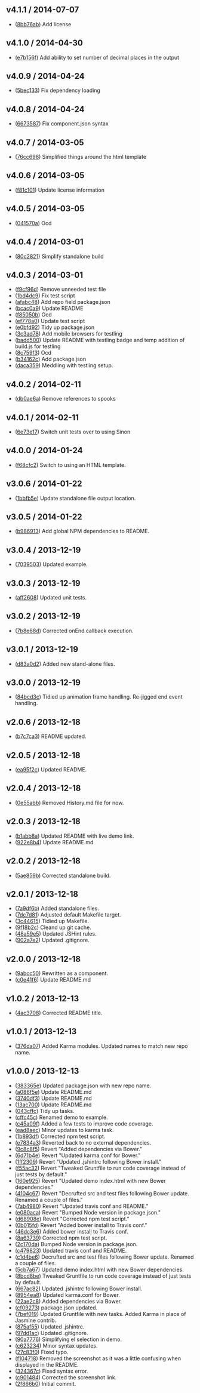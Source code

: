 ## v4.1.1 / 2014-07-07

 * ([8bb76ab](https://github.com/tanem/tweening-counter/commit/8bb76ab238fe1833cc994eb473b55cd41efb195f)) Add license

## v4.1.0 / 2014-04-30

 * ([e7b156f](https://github.com/tanem/tweening-counter/commit/e7b156f5bde2dd6e576572bf6c469fc668e25bc1)) Add ability to set number of decimal places in the output

## v4.0.9 / 2014-04-24

 * ([5bec133](https://github.com/tanem/tweening-counter/commit/5bec133e593b99cbc87524024a99aefbe31181a0)) Fix dependency loading

## v4.0.8 / 2014-04-24

 * ([6673587](https://github.com/tanem/tweening-counter/commit/66735875384d3a5ae1d3549462fed6ca6ee59b8f)) Fix component.json syntax

## v4.0.7 / 2014-03-05

 * ([76cc698](https://github.com/tanem/tweening-counter/commit/76cc6985695ac3fee17930da54e279f4e56605dd)) Simplified things around the html template

## v4.0.6 / 2014-03-05

 * ([f81c101](https://github.com/tanem/tweening-counter/commit/f81c101d2bbb1bdb5dc369ea7128e0c7f03f346a)) Update license information

## v4.0.5 / 2014-03-05

 * ([041570a](https://github.com/tanem/tweening-counter/commit/041570acac304f24b6e55fa422fa3b7ab937f556)) Ocd

## v4.0.4 / 2014-03-01

 * ([80c2821](https://github.com/tanem/tweening-counter/commit/80c2821119173c2e791135462f8b8e96f08bc7a8)) Simplify standalone build

## v4.0.3 / 2014-03-01

 * ([f9cf96d](https://github.com/tanem/tweening-counter/commit/f9cf96da33af178c3ecd98d6e636fe8a8ee0f389)) Remove unneeded test file
 * ([1bd4dc9](https://github.com/tanem/tweening-counter/commit/1bd4dc98f39b603c38248b1987d20b9ada43f7c1)) Fix test script
 * ([afabc48](https://github.com/tanem/tweening-counter/commit/afabc48e2a6b047409e6e5013172b45494868a2d)) Add repo field package.json
 * ([bcac0a9](https://github.com/tanem/tweening-counter/commit/bcac0a9cc06bce68388a307ef01228f487f22804)) Update README
 * ([f85050b](https://github.com/tanem/tweening-counter/commit/f85050b47028d9b68af62b38d2c5fea3e5f8679a)) Ocd
 * ([ef778a0](https://github.com/tanem/tweening-counter/commit/ef778a0299b0da74de0af9143fcc917157da4146)) Update test script
 * ([e0bfd92](https://github.com/tanem/tweening-counter/commit/e0bfd925180fb20bbae5425f4c75b93a99b5f568)) Tidy up package.json
 * ([3c3ad78](https://github.com/tanem/tweening-counter/commit/3c3ad78884c85ddcb72c6530560f5587d5dfb3da)) Add mobile browsers for testling
 * ([badd500](https://github.com/tanem/tweening-counter/commit/badd5004a220fa986d1293f7d937ce919ccaae38)) Update README with testling badge and temp addition of build.js for testling
 * ([8c759f3](https://github.com/tanem/tweening-counter/commit/8c759f3254324b6aa0ff6c48d24e49030b1e2cdc)) Ocd
 * ([b34162c](https://github.com/tanem/tweening-counter/commit/b34162cab3a68ca7cd15877f692a30196eb8a865)) Add package.json
 * ([daca359](https://github.com/tanem/tweening-counter/commit/daca359740a2c9cf38092b7e46c777994e6bc906)) Meddling with testling setup.

## v4.0.2 / 2014-02-11

 * ([db0ae6a](https://github.com/tanem/tweening-counter/commit/db0ae6acef3e7761071852f83c0ed5c5d749193c)) Remove references to spooks

## v4.0.1 / 2014-02-11

 * ([6e73e17](https://github.com/tanem/tweening-counter/commit/6e73e17f100fa9ec676e885d5b196aec8472e84c)) Switch unit tests over to using Sinon

## v4.0.0 / 2014-01-24

 * ([f68cfc2](https://github.com/tanem/tweening-counter/commit/f68cfc25a33a3791c2471a420610a62dbc0414f9)) Switch to using an HTML template.

## v3.0.6 / 2014-01-22

 * ([1bbfb5e](https://github.com/tanem/tweening-counter/commit/1bbfb5ebcd96902e092031b87cced831ed9b6cb5)) Update standalone file output location.

## v3.0.5 / 2014-01-22

 * ([b986913](https://github.com/tanem/tweening-counter/commit/b986913a34a18031fccf76aacd6aaa9a60f46457)) Add global NPM dependencies to README.

## v3.0.4 / 2013-12-19

 * ([7039503](https://github.com/tanem/tweening-counter/commit/7039503d1ce56b0a111450bf94660ab6f826ca9b)) Updated example.

## v3.0.3 / 2013-12-19

 * ([aff2608](https://github.com/tanem/tweening-counter/commit/aff26082f2b6d83c82018bc96803fbe8ccaa9cb1)) Updated unit tests.

## v3.0.2 / 2013-12-19

 * ([7b8e68d](https://github.com/tanem/tweening-counter/commit/7b8e68dd4e3c535e083be4fa480f540c44b5f03a)) Corrected onEnd callback execution.

## v3.0.1 / 2013-12-19

 * ([d83a0d2](https://github.com/tanem/tweening-counter/commit/d83a0d20a71373759426a9af0e09fb6d7acb7922)) Added new stand-alone files.

## v3.0.0 / 2013-12-19

 * ([84bcd3c](https://github.com/tanem/tweening-counter/commit/84bcd3cc3a5de0e6205266cb6baa266f00d44a83)) Tidied up animation frame handling. Re-jigged end event handling.

## v2.0.6 / 2013-12-18

 * ([b7c7ca3](https://github.com/tanem/tweening-counter/commit/b7c7ca3b87f5ddc6f23480fca341be34f3248097)) README updated.

## v2.0.5 / 2013-12-18

 * ([ea95f2c](https://github.com/tanem/tweening-counter/commit/ea95f2c1478b53f593a885a7a5bb82208920615a)) Updated README.

## v2.0.4 / 2013-12-18

 * ([0e55abb](https://github.com/tanem/tweening-counter/commit/0e55abb035c057c075d714e8edae55d6de3e95c4)) Removed History.md file for now.

## v2.0.3 / 2013-12-18

 * ([b1abb8a](https://github.com/tanem/tweening-counter/commit/b1abb8aeebef09f8911c11620aa4fa54e8b41966)) Updated README with live demo link.
 * ([922e8b4](https://github.com/tanem/tweening-counter/commit/922e8b4bb26d934bb532002f921975a8a7dae5a5)) Update README.md

## v2.0.2 / 2013-12-18

 * ([5ae859b](https://github.com/tanem/tweening-counter/commit/5ae859b491fcbf3e86aaccda7bc8a2e7eb47ebd4)) Corrected standalone build.

## v2.0.1 / 2013-12-18

 * ([7a9df6b](https://github.com/tanem/tweening-counter/commit/7a9df6b0818e5f9ded08f2cdc6865c525cfef83d)) Added standalone files.
 * ([7dc7d81](https://github.com/tanem/tweening-counter/commit/7dc7d8159e2c036b272cc62ac8da34a28e5027e2)) Adjusted default Makefile target.
 * ([3c44615](https://github.com/tanem/tweening-counter/commit/3c446155fb992497f19574c68c2ee04a2ad9fe64)) Tidied up Makefile.
 * ([9f18b2c](https://github.com/tanem/tweening-counter/commit/9f18b2c290992fafa167dde465b1e2ba3d805f8e)) Cleand up git cache.
 * ([48a59e5](https://github.com/tanem/tweening-counter/commit/48a59e5f90547a13163af71699e61405d3711c09)) Updated JSHint rules.
 * ([902a7e2](https://github.com/tanem/tweening-counter/commit/902a7e2e2e12cc9b4d9c8858ed0d53206f2743f5)) Updated .gitignore.

## v2.0.0 / 2013-12-18

 * ([9abcc50](https://github.com/tanem/tweening-counter/commit/9abcc504929196f8156de4f168bb21197aa6caf3)) Rewritten as a component.
 * ([c0e41f6](https://github.com/tanem/tweening-counter/commit/c0e41f6eeb844f809dc9ef490ab3607b9597d8ca)) Update README.md

## v1.0.2 / 2013-12-13

 * ([4ac3708](https://github.com/tanem/tweening-counter/commit/4ac37088fde624d9b35b6184928130440d108f14)) Corrected README title.

## v1.0.1 / 2013-12-13

 * ([376da07](https://github.com/tanem/tweening-counter/commit/376da07e74271f9ba98452172160a55dca21ca5a)) Added Karma modules. Updated names to match new repo name.

## v1.0.0 / 2013-12-13

 * ([383365e](https://github.com/tanem/tweening-counter/commit/383365e34ba512b4a7eced064407fe60f06ca552)) Updated package.json with new repo name.
 * ([a086f5e](https://github.com/tanem/tweening-counter/commit/a086f5e388dc5214a3e2b534b20446ff0698b08e)) Update README.md
 * ([3740df3](https://github.com/tanem/tweening-counter/commit/3740df3d95f060b54bc1b340747cf852bc2c7f74)) Update README.md
 * ([13ac700](https://github.com/tanem/tweening-counter/commit/13ac7006f49141ae3f4d742daa665af328dd1379)) Update README.md
 * ([043cffc](https://github.com/tanem/tweening-counter/commit/043cffceac592f063394148a7eed44abd8141a4b)) Tidy up tasks.
 * ([cffc45c](https://github.com/tanem/tweening-counter/commit/cffc45c8c04bb429f8ed50e7a73e1cf2b4a814ad)) Renamed demo to example.
 * ([c45a09f](https://github.com/tanem/tweening-counter/commit/c45a09fe1195129feaa975b5cbc3d746e03e2cb3)) Added a few tests to improve code coverage.
 * ([ead8aec](https://github.com/tanem/tweening-counter/commit/ead8aec862ac03e4b0a33d6f373a4d2dd8f58c14)) Minor updates to karma task.
 * ([1b893df](https://github.com/tanem/tweening-counter/commit/1b893df7a54c277e6f5b2e629696e13bc3ef57c6)) Corrected npm test script.
 * ([e7834a3](https://github.com/tanem/tweening-counter/commit/e7834a3fa49c846fbb7b08a2b791d91dc5000c2c)) Reverted back to no external dependencies.
 * ([9c8c8f5](https://github.com/tanem/tweening-counter/commit/9c8c8f5de2cc627336d3b37f266f97e81dc2d693)) Revert "Added dependencies via Bower."
 * ([6d71b4e](https://github.com/tanem/tweening-counter/commit/6d71b4e502fa521324d762e3178cfcf08561f0ad)) Revert "Updated karma.conf for Bower."
 * ([1ff2309](https://github.com/tanem/tweening-counter/commit/1ff2309e6c35e9c898fbf8098a008296ea0d4360)) Revert "Updated .jshintrc following Bower install."
 * ([f55ac32](https://github.com/tanem/tweening-counter/commit/f55ac32ee079ab767c4875bd05f394b2c75bbe6b)) Revert "Tweaked Gruntfile to run code coverage instead of just tests by default."
 * ([160e925](https://github.com/tanem/tweening-counter/commit/160e925a255a4c813f3a5a7d36e3be2fb5e4cc9b)) Revert "Updated demo index.html with new Bower dependencies."
 * ([4104c67](https://github.com/tanem/tweening-counter/commit/4104c67e39657a02f0a874760e496a7817f9417e)) Revert "Decrufted src and test files following Bower update. Renamed a couple of files."
 * ([7ab4980](https://github.com/tanem/tweening-counter/commit/7ab4980eb08e43a5a6922d4e69f77856071f6529)) Revert "Updated travis conf and README."
 * ([e080aca](https://github.com/tanem/tweening-counter/commit/e080aca5e40814bada650c3abd0d20f07b255558)) Revert "Bumped Node version in package.json."
 * ([d68908e](https://github.com/tanem/tweening-counter/commit/d68908e3eccfcccd1e36172c9a71f233184ef9e5)) Revert "Corrected npm test script."
 * ([0b015fd](https://github.com/tanem/tweening-counter/commit/0b015fd81a62b984a16546dc28c8449a4978aa27)) Revert "Added bower install to Travis conf."
 * ([46dc3e6](https://github.com/tanem/tweening-counter/commit/46dc3e656453d56bacef2d8b7db3b535a74dc549)) Added bower install to Travis conf.
 * ([8a63739](https://github.com/tanem/tweening-counter/commit/8a637397df2ab8fef173974aaacb1a7d80c7846f)) Corrected npm test script.
 * ([2c170da](https://github.com/tanem/tweening-counter/commit/2c170dafa3045db14a4ed4947f1460512d3fe386)) Bumped Node version in package.json.
 * ([c479823](https://github.com/tanem/tweening-counter/commit/c4798231448d90468d126f6cf85fd29c57c8bbea)) Updated travis conf and README.
 * ([c1d4be6](https://github.com/tanem/tweening-counter/commit/c1d4be6b97e5e1201badcf919708bad417355f61)) Decrufted src and test files following Bower update. Renamed a couple of files.
 * ([5cb7a67](https://github.com/tanem/tweening-counter/commit/5cb7a67990f74abc3ff2a69727780ca3fdd3ee54)) Updated demo index.html with new Bower dependencies.
 * ([8bcd8be](https://github.com/tanem/tweening-counter/commit/8bcd8be899d2a8b552a57657d29cf2c551c9b9dd)) Tweaked Gruntfile to run code coverage instead of just tests by default.
 * ([667ac82](https://github.com/tanem/tweening-counter/commit/667ac827a7d04d46f72fee366c61e3b4cef3ba11)) Updated .jshintrc following Bower install.
 * ([8954ea8](https://github.com/tanem/tweening-counter/commit/8954ea818ae59b48a169590a43a5c6eb1c173cec)) Updated karma.conf for Bower.
 * ([22ae2c8](https://github.com/tanem/tweening-counter/commit/22ae2c868ca26dee83a320b83937ff4f634fc0a3)) Added dependencies via Bower.
 * ([cf09273](https://github.com/tanem/tweening-counter/commit/cf0927398f4cfeaeeca1d57fad160bdc41df0784)) package.json updated.
 * ([7bef019](https://github.com/tanem/tweening-counter/commit/7bef019a5378927536d3bb42af9dcfe3fcffa8bb)) Updated Gruntfile with new tasks. Added Karma in place of Jasmine contrib.
 * ([875af55](https://github.com/tanem/tweening-counter/commit/875af55c5564182e0e78d267586f9fc1f6705357)) Updated .jshintrc.
 * ([97dd1ac](https://github.com/tanem/tweening-counter/commit/97dd1ac444fde2c7ab3e31102e73c8a93671e74f)) Updated .gitignore.
 * ([90a7776](https://github.com/tanem/tweening-counter/commit/90a777602e889c03ce488a93c2662690a2e321a7)) Simplifying el selection in demo.
 * ([c623234](https://github.com/tanem/tweening-counter/commit/c6232347e0f3b8f34edaa2a5b85fd8f39965ace7)) Minor syntax updates.
 * ([27c83f0](https://github.com/tanem/tweening-counter/commit/27c83f0c32d737ccee6e130ca338730eef4bcb0b)) Fixed typo.
 * ([f104718](https://github.com/tanem/tweening-counter/commit/f104718605a9591c396776c29ba1d1aea58c6d36)) Removed the screenshot as it was a little confusing when displayed in the README.
 * ([324367c](https://github.com/tanem/tweening-counter/commit/324367c6b12eb0d44bf68fca1c08bf82a81a2ff6)) Fixed syntax error.
 * ([c901484](https://github.com/tanem/tweening-counter/commit/c9014846444d5a627363c7e70a59416fcf02fb61)) Corrected the screenshot link.
 * ([2f866b0](https://github.com/tanem/tweening-counter/commit/2f866b0b561be285d5b6f6b23438ea13a372348e)) Initial commit.